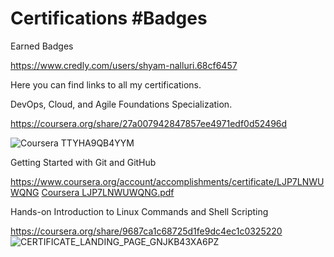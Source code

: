 # Certifications #Badges

Earned Badges

https://www.credly.com/users/shyam-nalluri.68cf6457

Here you can find links to all my certifications.

DevOps, Cloud, and Agile Foundations Specialization.

https://coursera.org/share/27a007942847857ee4971edf0d52496d

![Coursera TTYHA9QB4YYM](https://user-images.githubusercontent.com/96878338/186788337-32687f37-d842-4f49-9316-403d900281c1.jpg)

Getting Started with Git and GitHub

https://www.coursera.org/account/accomplishments/certificate/LJP7LNWUWQNG
[Coursera LJP7LNWUWQNG.pdf](https://github.com/shyamnalluri/Certifications/files/10807982/Coursera.LJP7LNWUWQNG.pdf)

Hands-on Introduction to Linux Commands and Shell Scripting

https://coursera.org/share/9687ca1c68725d1fe9dc4ec1c0325220
![CERTIFICATE_LANDING_PAGE_GNJKB43XA6PZ](https://user-images.githubusercontent.com/96878338/220749086-ad31d7a7-adde-45ee-8476-34be4330d978.jpeg)
